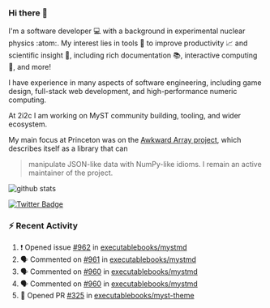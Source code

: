 ### Hi there 👋 

I'm a software developer 💻 with a background in experimental nuclear physics :atom:. My interest lies in tools :wrench: to improve productivity :chart_with_upwards_trend: and scientific insight :telescope:, including rich documentation 📚, interactive computing 🧮, and more! 

I have experience in many aspects of software engineering, including game design, full-stack web development, and high-performance numeric computing. 

At 2i2c I am working on MyST community building, tooling, and wider ecosystem. 

My main focus at Princeton was on the [Awkward Array project](awkward-array.org/), which describes itself as a library that can 
> manipulate JSON-like data with NumPy-like idioms. I remain an active maintainer of the project. 

![github stats](https://github-readme-stats.vercel.app/api?username=agoose77&show_icons=true&hide_rank=true&hide_title=true&bg_color=30,e76445,904e95&text_color=efe3ec&icon_color=efe3ec)
<!--
**agoose77/agoose77** is a ✨ _special_ ✨ repository because its `README.md` (this file) appears on your GitHub profile.

Here are some ideas to get you started:

- 🔭 I’m currently working on ...
- 🌱 I’m currently learning ...
- 👯 I’m looking to collaborate on ...
- 🤔 I’m looking for help with ...
- 💬 Ask me about ...
- 📫 How to reach me: ...
- 😄 Pronouns: ...
- ⚡ Fun fact: ...
-->

[![Twitter Badge](https://img.shields.io/twitter/follow/agoose77?style=flat-square&logo=Twitter&logoColor=white&color=cornflowerblue)](https://twitter.com/agoose77)

### :zap: Recent Activity

<!--START_SECTION:activity-->
1. ❗ Opened issue [#962](https://github.com/executablebooks/mystmd/issues/962) in [executablebooks/mystmd](https://github.com/executablebooks/mystmd)
2. 🗣 Commented on [#961](https://github.com/executablebooks/mystmd/pull/961#issuecomment-1983872517) in [executablebooks/mystmd](https://github.com/executablebooks/mystmd)
3. 🗣 Commented on [#960](https://github.com/executablebooks/mystmd/issues/960#issuecomment-1983828069) in [executablebooks/mystmd](https://github.com/executablebooks/mystmd)
4. 🗣 Commented on [#960](https://github.com/executablebooks/mystmd/issues/960#issuecomment-1983814051) in [executablebooks/mystmd](https://github.com/executablebooks/mystmd)
5. 💪 Opened PR [#325](https://github.com/executablebooks/myst-theme/pull/325) in [executablebooks/myst-theme](https://github.com/executablebooks/myst-theme)
<!--END_SECTION:activity-->
